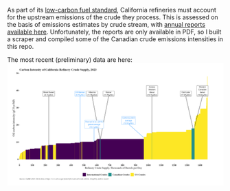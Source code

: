 As part of its [low-carbon fuel standard](https://ww2.arb.ca.gov/our-work/programs/low-carbon-fuel-standard), California refineries must account for the upstream emissions of the crude they process. This is assessed on the basis of emissions estimates by crude stream, with [annual reports available here](https://ww2.arb.ca.gov/resources/documents/lcfs-crude-oil-life-cycle-assessment). Unfortunately, the reports are only available in PDF, so I built a scraper and compiled some of the Canadian crude emissions intensities in this repo.

The most recent (preliminary) data are here:
<a href="cali_crude_2023.png" target="Click for higher resolution">
  <img border="0" align="center"  src="cali_crude_2023_small.png"/>
</a>

